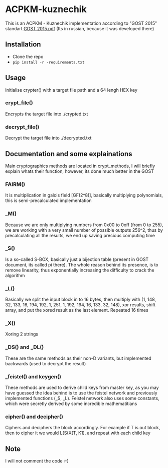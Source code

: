 # ACPKM-kuznechik

This is an ACPKM - Kuznechik implementation according to "GOST 2015" standart [GOST 2015.pdf](https://github.com/forentfraps/ACPKM-kuznechik/files/9097518/GOST.2015.pdf) (Its in russian, because it was developed there)

## Installation
  - Clone the repo
  - ```pip install -r -requirements.txt```



## Usage

Initialise crypter() with a target file path and a 64 lengh HEX key


### crypt_file()

Encrypts the target file into ./crypted.txt


### decrypt_file()

Decrypt the target file into ./decrypted.txt




## Documentation and some explainations

Main cryptographics methods are located in crypt_methods, I will briefly explain whats their function, however, its done much better in the GOST


### FAIRM()

It is multiplication in galois field [GF(2^8)], basically multiplying polynomials, this is semi-precalculated implementation

### _M()

Because we are only multiplying numbers from 0x00 to 0xff (from 0 to 255), we are working with a very small number of possible outputs 256^2, thus by precalculating all the results, we end up saving precious computing time


### _S()

Is a so-called S-BOX, basically just a bijection table (present in GOST document, its called pi there). The whole reason behind its presence, is to remove linearity, thus exponentially increasing the difficulty to crack the algorithm


### _L()

Basically we split the input block in to 16 bytes, then multiply with (1, 148, 32, 133, 16, 194, 192, 1, 251, 1, 192, 194, 16, 133, 32, 148), xor results, shift array, and put the xored result as the last element. Repeated 16 times


### _X()

Xoring 2 strings


### _DS() and _DL() 

These are the same methods as their non-D variants, but implemented backwards (used to decrypt the result)


### _feistel() and keygen()

These methods are used to derive child keys from master key, as you may have guessed the idea behind is to use the feistel network and previously implemented functions (_S, _L). Feistel network also uses some constants, which were secretly derived by some incredible mathematitians


### cipher() and decipher()

Ciphers and deciphers the block accordingly. For example if T is out block, then to cipher it we would L(S(X(T, K1), and repeat with each child key 


## Note

I will not comment the code :-)
